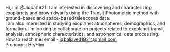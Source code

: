  Hi, I’m @Jiqbal1921.
 I am interested in discovering and characterizing exoplanets and brown dwarfs using the Transit Photometric method with ground-based and space-based telescopes data.  
 I am also interested in studying exoplanet atmospheres, demographics, and formation.
 I’m looking to collaborate on projects related to exoplanet transit analysis, atmospheric characteristics, and astronomical data processing.  
 How to reach me: email - iqbaljaved1921@gmail.com  
 Pronouns: He/Him 

<!---
Jiqbal1921/Jiqbal1921 is a ✨ special ✨ repository because its `README.md` (this file) appears on your GitHub profile.
You can click the Preview link to take a look at your changes.
--->
